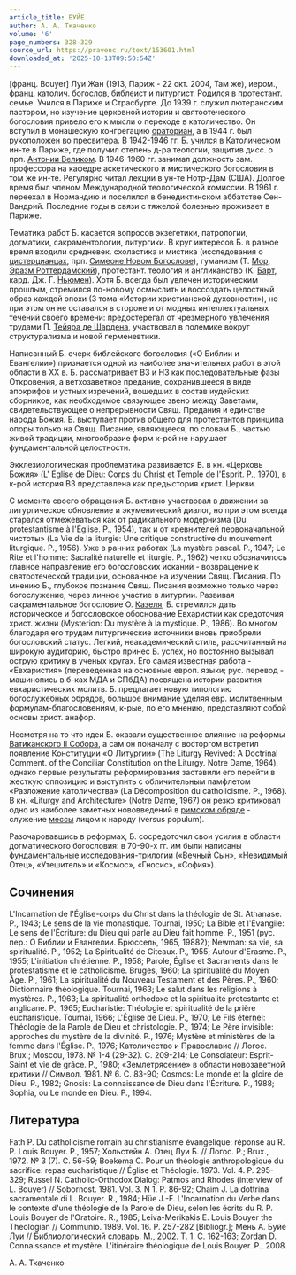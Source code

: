 ```yaml
---
article_title: БУЙЕ
author: А. А. Ткаченко
volume: '6'
page_numbers: 328-329
source_url: https://pravenc.ru/text/153601.html
downloaded_at: '2025-10-13T09:50:54Z'
---
```


[франц. Bouyer] Луи Жан (1913, Париж - 22 окт. 2004, Там же), иером., франц. католич. богослов, библеист и литургист. Родился в протестант. семье. Учился в Париже и Страсбурге. До 1939 г. служил лютеранским пастором, но изучение церковной истории и святоотеческого богословия привело его к мысли о переходе в католичество. Он вступил в монашескую конгрегацию [ораториан](https://pravenc.ru/text/ораториане.html), а в 1944 г. был рукоположен во пресвитера. В 1942-1946 гг. Б. учился в Католическом ин-те в Париже, где получил степень д-ра теологии, защитив дисс. о прп. [Антонии Великом](<https://pravenc.ru/text/Антонии Великом.html>). В 1946-1960 гг. занимал должность зам. профессора на кафедре аскетического и мистического богословия в том же ин-те. Регулярно читал лекции в ун-те Нотр-Дам (США). Долгое время был членом Международной теологической комиссии. В 1961 г. переехал в Нормандию и поселился в бенедиктинском аббатстве Сен-Вандрий. Последние годы в связи с тяжелой болезнью проживает в Париже.

Тематика работ Б. касается вопросов экзегетики, патрологии, догматики, сакраментологии, литургики. В круг интересов Б. в разное время входили средневек. схоластика и мистика (исследования о [цистерцианцах](https://pravenc.ru/text/цистерцианцах.html), прп. [Симеоне Новом Богослове](<https://pravenc.ru/text/Симеоне Новом Богослове.html>)), гуманизм (Т. [Мор](https://pravenc.ru/text/Мор.html), [Эразм Роттердамский](<https://pravenc.ru/text/Эразм Роттердамский.html>)), протестант. теология и англиканство (К. [Барт](https://pravenc.ru/text/Барт.html), кард. Дж. Г. [Ньюмен](https://pravenc.ru/text/Ньюмен.html)). Хотя Б. всегда был увлечен историческим прошлым, стремился по-новому осмыслить и воссоздать целостный образ каждой эпохи (3 тома «Истории христианской духовности»), но при этом он не оставался в стороне и от модных интеллектуальных течений своего времени: предостерегал от чрезмерного увлечения трудами П. [Тейяра де Шардена](<https://pravenc.ru/text/Тейяр де Шарден.html>), участвовал в полемике вокруг структурализма и новой герменевтики.

Написанный Б. очерк библейского богословия («О Библии и Евангелии») признается одной из наиболее значительных работ в этой области в XX в. Б. рассматривает ВЗ и НЗ как последовательные фазы Откровения, а ветхозаветное предание, сохранившееся в виде апокрифов и устных изречений, вошедших в состав иудейских сборников, как необходимое связующее звено между Заветами, свидетельствующее о непрерывности Свящ. Предания и единстве народа Божия. Б. выступает против общего для протестантов принципа опоры только на Свящ. Писание, являющееся, по словам Б., частью живой традиции, многообразие форм к-рой не нарушает фундаментальной целостности.

Экклезиологическая проблематика развивается Б. в кн. «Церковь Божия» (L' Église de Dieu: Corps du Christ et Temple de l'Esprit. P., 1970), в к-рой история ВЗ представлена как предыстория христ. Церкви.

С момента своего обращения Б. активно участвовал в движении за литургическое обновление и экуменический диалог, но при этом всегда старался отмежеваться как от радикального модернизма (Du protestantisme à l'Église. P., 1954), так и от «ревнителей первоначальной чистоты» (La Vie de la liturgie: Une critique constructive du mouvement liturgique. P., 1956). Уже в ранних работах (La mystère pascal. P., 1947; Le Rite et l'homme: Sacralité naturelle et liturgie. P., 1962) четко обозначилось главное направление его богословских исканий - возвращение к святоотеческой традиции, основанное на изучении Свящ. Писания. По мнению Б., глубокое познание Свящ. Писания возможно только через богослужение, через личное участие в литургии. Развивая сакраментальное богословие О. [Казеля](https://pravenc.ru/text/Казеля.html), Б. стремился дать историческое и богословское обоснование Евхаристии как средоточия христ. жизни (Mysterion: Du mystère à la mystique. P., 1986). Во многом благодаря его трудам литургические источники вновь приобрели богословский статус. Легкий, неакадемический стиль, рассчитанный на широкую аудиторию, быстро принес Б. успех, но постоянно вызывал острую критику в ученых кругах. Его самая известная работа - «Евхаристия» (переведенная на основные европ. языки; рус. перевод - машинопись в б-ках МДА и СПбДА) посвящена истории развития евхаристических молитв. Б. предлагает новую типологию богослужебных обрядов, большое внимание уделяя евр. молитвенным формулам-благословениям, к-рые, по его мнению, представляют собой основы христ. анафор.

Несмотря на то что идеи Б. оказали существенное влияние на реформы [Ватиканского II Собора](<https://pravenc.ru/text/Ватиканский II Собор.html>), а сам он поначалу с восторгом встретил появление Конституции «О Литургии» (The Liturgy Revived: A Doctrinal Comment. of the Conciliar Constitution on the Liturgy. Notre Dame, 1964), однако первые результаты реформирования заставили его перейти в жесткую оппозицию и выступить с обличительным памфлетом «Разложение католичества» (La Décomposition du catholicisme. P., 1968). В кн. «Liturgy and Architecture» (Notre Dame, 1967) он резко критиковал одно из наиболее заметных нововведений в [римском обряде](<https://pravenc.ru/text/римском обряде.html>) - служение [мессы](https://pravenc.ru/text/Месса.html) лицом к народу (versus populum).

Разочаровавшись в реформах, Б. сосредоточил свои усилия в области догматического богословия: в 70-90-х гг. им были написаны фундаментальные исследования-трилогии («Вечный Сын», «Невидимый Отец», «Утешитель» и «Космос», «Гносис», «София»).

## Сочинения

L'Incarnation de l'Église-corps du Christ dans la théologie de St. Athanase. P., 1943; Le sens de la vie monastique. Tournai, 1950; La Bible et l'Évangile: Le sens de l'Écriture: du Dieu qui parle au Dieu fait homme. P., 1951 (рус. пер.: О Библии и Евангелии. Брюссель, 1965, 19882); Newman: sa vie, sa spiritualité. P., 1952; La Spiritualité de Citeaux. P., 1955; Autour d'Erasme. P., 1955; L'initiation chrétienne. P., 1958; Parole, Église et Sacraments dans le protestatisme et le catholicisme. Bruges, 1960; La spiritualité du Moyen Âge. P., 1961; La spiritualité du Nouveau Testament et des Pères. P., 1960; Dictionnaire théologique. Tournai, 1963; Le salut dans les religions à mystères. P., 1963; La spiritualité orthodoxe et la spiritualité protestante et anglicane. P., 1965; Eucharistie: Théologie et spiritualité de la prière eucharistique. Tournai, 1966; L'Église de Dieu. P., 1970; Le Fils éternel: Théologie de la Parole de Dieu et christologie. P., 1974; Le Père invisible: approches du mystère de la divinité. P., 1976; Mystère et ministères de la femme dans l'Église. P., 1976; Католичество и Православие // Логос. Brux.; Moscou, 1978. № 1-4 (29-32). C. 209-214; Le Consolateur: Esprit-Saint et vie de grâce. P., 1980; «Землетрясение» в области новозаветной критики // Символ. 1981. № 6. C. 83-90; Cosmos: Le monde et la gloire de Dieu. P., 1982; Gnosis: La connaissance de Dieu dans l'Écriture. P., 1988; Sophia, ou Le monde en Dieu. P., 1994.

## Литература

Fath P. Du catholicisme romain au christianisme évangelique: réponse au R. P. Louis Bouyer. P., 1957; Хольстейн А. Отец Луи Б. // Логос. P.; Brux., 1972. № 3 (7). C. 56-59; Boekema C. Pour un théologie anthropologique du sacrifice: repas eucharistique // Église et Théologie. 1973. Vol. 4. P. 295-329; Russel N. Catholic-Orthodox Dialog: Patmos and Rhodes (interview of L. Bouyer) // Sobornost. 1981. Vol. 3. N 1. P. 86-92; Chaim J. La dottrina sacramentale di L. Bouyer. R., 1984; Hüe J.-F. L'Incarnation du Verbe dans le contexte d'une théologie de la Parole de Dieu, selon les écrits du R. P. Louis Bouyer de l'Oratoire. R., 1985; Leiva-Merikakis E. Louis Bouyer the Theologian // Communio. 1989. Vol. 16. P. 257-282 [Bibliogr.]; Мень А. Буйе Луи // Библиологический словарь. М., 2002. Т. 1. С. 162-163; Zordan D. Connaissance et mystère. L'itinéraire théologique de Louis Bouyer. P., 2008.

А. А. Ткаченко
